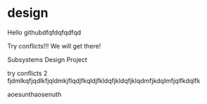 design
======

Hello githubdfqfdqfqdfqd

Try conflicts!!! We will get there!

Subsystems Design Project

try conflicts 2
fjdmlkqfjqdlkfjqldmkjflqdjfkqldjfkldqfjkldqfjklqdmfjkdqlmfjqlfkdqlfk

aoesunthaosenuth
